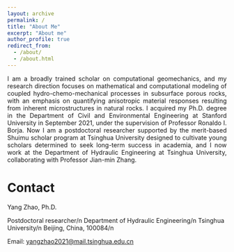 ```yaml
---
layout: archive
permalink: /
title: "About Me"
excerpt: "About me"
author_profile: true
redirect_from: 
  - /about/
  - /about.html
---
```


<p align="justify"> 
I am a broadly trained scholar on computational geomechanics, and my research direction focuses on mathematical and computational modeling of coupled hydro-chemo-mechanical processes in subsurface porous rocks, with an emphasis on quantifying anisotropic material responses resulting from inherent microstructures in natural rocks. I acquired my Ph.D. degree in the Department of Civil and Environmental Engineering at Stanford University in September 2021, under the supervision of Professor Ronaldo I. Borja. Now I am a postdoctoral researcher supported by the merit-based Shuimu scholar program at Tsinghua University designed to cultivate young scholars determined to seek long-term success in academia, and I now work at the Department of Hydraulic Engineering at Tsinghua University, collaborating with Professor Jian-min Zhang.
</p>

# Contact
Yang Zhao, Ph.D.

Postdoctoral researcher/n
Department of Hydraulic Engineering/n
Tsinghua University/n
Beijing, China, 100084/n

Email: yangzhao2021@mail.tsinghua.edu.cn


